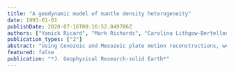 ```yaml
---
title: "A geodynamic model of mantle density heterogeneity"
date: 1993-01-01
publishDate: 2020-07-16T00:16:52.049786Z
authors: ["Yanick Ricard", "Mark Richards", "Carolina Lithgow-Bertelloni", "Yves Le Stunff"]
publication_types: ["2"]
abstract: "Using Cenozoic and Mesozoic plate motion reconstructions, we derive a model of present-day mantle density heterogeneity under the assumption that subducted slabs sink vertically into the mantle. The thermal buoyancy of these slabs is estimated from the observed thermal subsidence (cooling) of oceanic lithosphere. Slab velocities in the upper mantle are computed from the local convergence rate. We assume that slabs cross the upper/lower mantle interface and continue sinking into the lower mantle with a reduced velocity. For a velocity reduction factor between 2 and 5, our slab heterogeneity model is as correlated with current tomographic models as these models are correlated with each other. We have also computed a synthetic geoid from our density model. For a viscosity increase of about a factor of 40 from the upper to lower mantle, our model predicts the first 8 spherical harmonic degrees of the geoid with statistical confidence larger than 95% and explains 84% of the observed geoid assuming that the model C21 and S21 terms are absent due to a long relaxation time for Earth's rotational bulge. Otherwise, 73% of the geoid variance is explained. The viscosity increase is consistent with our velocity reduction factor for slabs entering the lower mantle, since downwelling velocities are expected to scale roughly as the logarithm of viscosity (log(e) 40 = 3.7). These results show that the history of plate tectonics can explain the main features of the present-day structure of the mantle. The dynamic topography induced by this heterogeneity structure consists mainly of about 1-km amplitude lows concentrated along the active continental margins of the Pacific basin. Our model can also be used to predict the time variation of mantle heterogeneity and the gravity field. We find that the ''age'' of the geoid, defined as the time in the past before which the geoid becomes uncorrelated with the present geoid, is about 50 iii.y. Our model for the history of the degree 2 geoid, which is equivalent to the history of the inertia tensor, should give us a tool to study the variations in Earth's rotation pole indicated in paleomagnetic studies."
featured: false
publication: "*J. Geophysical Research-solid Earth*"
---
```


